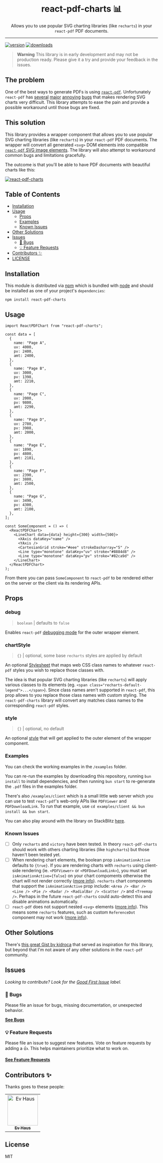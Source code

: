 <div align="center">
<h1>react-pdf-charts 📊</h1>

<p>Allows you to use popular SVG charting libraries (like <code>recharts</code>) in your <code>react-pdf</code> PDF documents.</p>
</div>

---

[![version][version-badge]][package]
[![downloads][downloads-badge]][npmtrends]

> **Warning**
> This library is in early development and may not be production ready. Please give it a try and provide your feedback in the issues.

## The problem

One of the best ways to generate PDFs is using [`react-pdf`](https://react-pdf.org/). Unfortunately `react-pdf` has [several](https://github.com/diegomura/react-pdf/issues/1720) [major](https://github.com/diegomura/react-pdf/issues/1271) [annoying](https://github.com/diegomura/react-pdf/issues/2003) [bugs](https://github.com/diegomura/react-pdf/issues/2017) that makes rendering SVG charts very difficult. This library attempts to ease the pain and provide a possible workaround until those bugs are fixed.

## This solution

This library provides a wrapper component that allows you to use popular SVG charting libraries (like `recharts`) in your `react-pdf` PDF documents. The wrapper will convert all generated `<svg>` DOM elements into compatible [`react-pdf` SVG image elements](https://react-pdf.org/svg). The library will also attempt to workaround common bugs and limitations gracefully.

The outcome is that you'll be able to have PDF documents with beautiful charts like this:

[![react-pdf-charts](examples/recharts-basic.png)](https://github.com/EvHaus/react-pdf-charts)

## Table of Contents

- [Installation](#installation)
- [Usage](#usage)
  - [Props](#props)
  - [Examples](#examples)
  - [Known Issues](#known-issues)
- [Other Solutions](#other-solutions)
- [Issues](#issues)
  - [🐛 Bugs](#-bugs)
  - [💡 Feature Requests](#-feature-requests)
- [Contributors ✨](#contributors-)
- [LICENSE](#license)

## Installation

This module is distributed via [npm][npm] which is bundled with [node][node] and
should be installed as one of your project's `dependencies`:

```
npm install react-pdf-charts
```

## Usage

```tsx
import ReactPDFChart from "react-pdf-charts";

const data = [
  {
    name: "Page A",
    uv: 4000,
    pv: 2400,
    amt: 2400,
  },
  {
    name: "Page B",
    uv: 3000,
    pv: 1398,
    amt: 2210,
  },
  {
    name: "Page C",
    uv: 2000,
    pv: 9800,
    amt: 2290,
  },
  {
    name: "Page D",
    uv: 2780,
    pv: 3908,
    amt: 2000,
  },
  {
    name: "Page E",
    uv: 1890,
    pv: 4800,
    amt: 2181,
  },
  {
    name: "Page F",
    uv: 2390,
    pv: 3800,
    amt: 2500,
  },
  {
    name: "Page G",
    uv: 3490,
    pv: 4300,
    amt: 2100,
  },
];

const SomeComponent = () => (
  <ReactPDFChart>
    <LineChart data={data} height={300} width={500}>
      <XAxis dataKey="name" />
      <YAxis />
      <CartesianGrid stroke="#eee" strokeDasharray="5" />
      <Line type="monotone" dataKey="uv" stroke="#8884d8" />
      <Line type="monotone" dataKey="pv" stroke="#82ca9d" />
    </LineChart>
  </ReactPDFChart>
);
```

From there you can pass `SomeComponent` to `react-pdf` to be rendered either on the server or the client via its rendering APIs.

## Props

### debug

> `boolean` | defaults to `false`

Enables `react-pdf` [debugging mode](https://react-pdf.org/advanced#debugging) for the outer wrapper element.

### chartStyle

> `{}` | optional, some base `recharts` styles are applied by default

An optional [Stylesheet](https://react-pdf.org/styling) that maps web CSS class names to whatever `react-pdf` styles you wish to replace those classes with.

The idea is that popular SVG charting libraries (like `recharts`) will apply various classes to its elements (eg. `<span class="recharts-default-legend">...</span>`). Since class names aren't supported in `react-pdf`, this prop allows to you replace those class names with custom styling. The `react-pdf-charts` library will convert any matches class names to the corresponding `react-pdf` styles.

### style

> `{}` | optional, no default

An optional [style](https://react-pdf.org/styling) that will get applied to the outer element of the wrapper component.

### Examples

You can check the working examples in the `/examples` folder.

You can re-run the examples by downloading this repository, running `bun install` to install dependencies, and then running `bun start` to re-generate the `.pdf` files in the examples folder.

There's also `/examples/client` which is a small little web server which you can use to test `react-pdf`'s web-only APIs like `PDFViewer` and `PDFDownloadLink`. To run that example, use `cd examples/client && bun install && bun start`.

You can also play around with the library on StackBlitz [here](https://stackblitz.com/edit/react-pdf-charts-starter?file=src%2FApp.tsx).

### Known Issues

- [ ] Only `recharts` and `victory` have been tested. In theory `react-pdf-charts` should work with others charting libraries (like `highcharts`) but those haven't been tested yet.
- [ ] When rendering chart elements, the boolean prop `isAnimationActive` defaults to `{true}`. If you are rendering charts with `recharts` using client-side rendering (ie. `<PDFViewer>` or `<PDFDownloadLink>`), you must set `isAnimationActive={false}` on your chart compoments otherwise the chart will not render correctly ([more info](https://github.com/EvHaus/react-pdf-charts/issues/51#issuecomment-1712407584)). `recharts` chart components that support the `isAnimationActive` prop include: `<Area /> <Bar /> <Line /> <Pie /> <Radar /> <RadialBar /> <Scatter />` and `<Treemap />`. Perhaps in the future `react-pdf-charts` could auto-detect this and disable animations automatically.
- [ ] `react-pdf` does not support nested `<svg>` elements ([more info](https://github.com/diegomura/react-pdf/issues/943)). This means some `recharts` features, such as custom `ReferenceDot` component may not work ([more info](https://github.com/EvHaus/react-pdf-charts/issues/469)).

## Other Solutions

There's [this great Gist by kidroca](https://gist.github.com/kidroca/19e5fe2de8e24aa92a41e94f2d41eda4) that served as inspiration for this library, but beyond that I'm not aware of any other solutions in the `react-pdf` community.

## Issues

_Looking to contribute? Look for the [Good First Issue][good-first-issue]
label._

### 🐛 Bugs

Please file an issue for bugs, missing documentation, or unexpected behavior.

[**See Bugs**][bugs]

### 💡 Feature Requests

Please file an issue to suggest new features. Vote on feature requests by adding
a 👍. This helps maintainers prioritize what to work on.

[**See Feature Requests**][enhancements]

## Contributors ✨

Thanks goes to these people:

<table>
  <tbody>
    <tr>
      <td align="center"><a href="https://haus.gg"><img src="https://avatars.githubusercontent.com/u/226640?v=3?s=100" width="100px;" alt="Ev Haus"/><br /><sub><b>Ev Haus</b></sub></a></td>
    </tr>
  </tbody>
</table>

## License

MIT

[npm]: https://www.npmjs.com
[node]: https://nodejs.org
[package]: https://www.npmjs.com/package/react-pdf-charts
[npmtrends]: https://www.npmtrends.com/react-pdf-charts
[version-badge]: https://img.shields.io/npm/v/react-pdf-charts.svg?style=flat-square
[downloads-badge]: https://img.shields.io/npm/dm/react-pdf-charts.svg?style=flat-square
[bugs]: https://github.com/EvHaus/react-pdf-charts/issues?q=is%3Aopen+is%3Aissue+label%3Abug
[enhancements]: https://github.com/EvHaus/react-pdf-charts/issues?q=is%3Aopen+is%3Aissue+label%3Aenhancement
[good-first-issue]: https://github.com/EvHaus/react-pdf-charts/issues?q=is%3Aopen+is%3Aissue+label%3A%22good+first+issue%22
